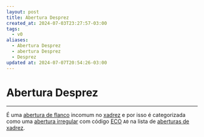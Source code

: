 ```yaml
---
layout: post
title: Abertura Desprez
created_at: 2024-07-03T23:27:57-03:00
tags:
  - v0
aliases:
  - Abertura Desprez
  - abertura Desprez
  - Desprez
updated at: 2024-07-07T20:54:26-03:00
---
```

# Abertura Desprez
---

É uma [abertura de flanco](_draft/2024-07-06-Aberturas_de_flanco.md) incomum no [xadrez](api/2024/07/2024-07-06-Xadrez.md) e por isso é categorizada como uma [abertura irregular](_draft/2024-07-06-Aberturas_irregulares.md) com código [ECO](api/2024/07/2024-07-07-Encyclopaedia_of_Chess_Openings.md) `A0` na lista de [aberturas de xadrez](_draft/2024-07-06-Aberturas_de_xadrez.md).